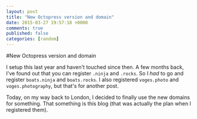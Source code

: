 ```yaml
---
layout: post
title: "New Octopress version and domain"
date: 2015-03-27 19:57:18 +0000
comments: true
published: false
categories: [random]
---
```


#New Octopress version and domain

I setup this last year and haven't touched since then. A few months back, I've found out that you can register `.ninja` and `.rocks`. So I *had* to go and register `boats.ninja` and `boats.rocks`. I also registered `voges.photo` and `voges.photography`, but that's for another post.

Today, on my way back to London, I decided to finally use the new domains for something. That something is this blog (that was actually the plan when I registered them).


